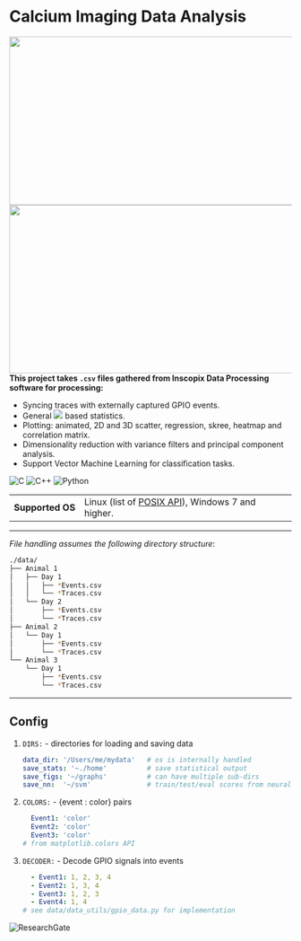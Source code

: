 

# Calcium Imaging Data Analysis

<p>
  <img style="float: right"
    width="550"
    height="300"
    src="https://i.imgur.com/LiSY6hC.png"
  >
  <img style="float: right"
    width="550"
    height="300"
    src=https://i.imgur.com/SPok8sB.gif
  >
</p>

**This project takes `.csv` files gathered from Inscopix Data Processing software for processing:**

* Syncing traces with externally captured GPIO events.</li>
* General <img src="https://latex.codecogs.com/svg.image?\Delta&space;F/F" /> based statistics.</li>
* Plotting: animated, 2D and 3D scatter, regression, skree, heatmap and correlation matrix.</li>
* Dimensionality reduction with variance filters and principal component analysis.</li>
* Support Vector Machine Learning for classification tasks.</li>


![C](https://img.shields.io/badge/c-%2300599C.svg?style=plastic&logo=c&logoColor=white)
![C++](https://img.shields.io/badge/c++-%2300599C.svg?style=plastic&logo=c%2B%2B&logoColor=white)
![Python](https://img.shields.io/badge/python-3670A0?style=?style=plastic&logo=python&logoColor=ffdd54)

<table>
  <tr >
    <td nowrap><strong>Supported OS</strong></td>
    <td>Linux (list of <a href="./docs/POSIX.md#the-list-of-posix-api-used-in-areg-sdk-including-multicast-message-router" alt="list of POSX API">POSIX API</a>), Windows 7 and higher.</td>
   </tr>
</table>



---
*File handling assumes the following directory structure*:
```bash
./data/
├── Animal 1
│   ├── Day 1
│   │   ├── *Events.csv
│   │   └── *Traces.csv
│   └── Day 2
│       ├── *Events.csv
│       └── *Traces.csv
├── Animal 2
│   └── Day 1
│       ├── *Events.csv
│       └── *Traces.csv
└── Animal 3
    └── Day 1
        ├── *Events.csv
        └── *Traces.csv

```
---
## Config 

1. `DIRS:` - directories for loading and saving data
   ```yaml
   data_dir: '/Users/me/mydata'   # os is internally handled
   save_stats: '~./home'          # save statistical output
   save_figs: '~/graphs'          # can have multiple sub-dirs 
   save_nn:  '~/svm'              # train/test/eval scores from neural network 
   ```

2. `COLORS:` - {event : color} pairs
   ```yaml
     Event1: 'color'
     Event2: 'color'
     Event3: 'color'
   # from matplotlib.colors API
   ```
   
3. `DECODER:` - Decode GPIO signals into events
   ```yaml
     - Event1: 1, 2, 3, 4
     - Event2: 1, 3, 4
     - Event3: 1, 2, 3
     - Event4: 1, 4
   # see data/data_utils/gpio_data.py for implementation
   ```

![ResearchGate](https://img.shields.io/badge/ResearchGate-00CCBB?style=for-the-badge&logo=ResearchGate&logoColor=white)



